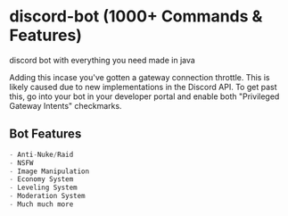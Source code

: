 # discord-bot (1000+ Commands & Features)
discord bot with everything you need made in java

Adding this incase you've gotten a gateway connection throttle. This is likely caused due to new implementations in the Discord API. 
To get past this, go into your bot in your developer portal and enable both "Privileged Gateway Intents" checkmarks. 

## Bot Features

```python
- Anti-Nuke/Raid
- NSFW
- Image Manipulation
- Economy System
- Leveling System
- Moderation System
- Much much more
```
